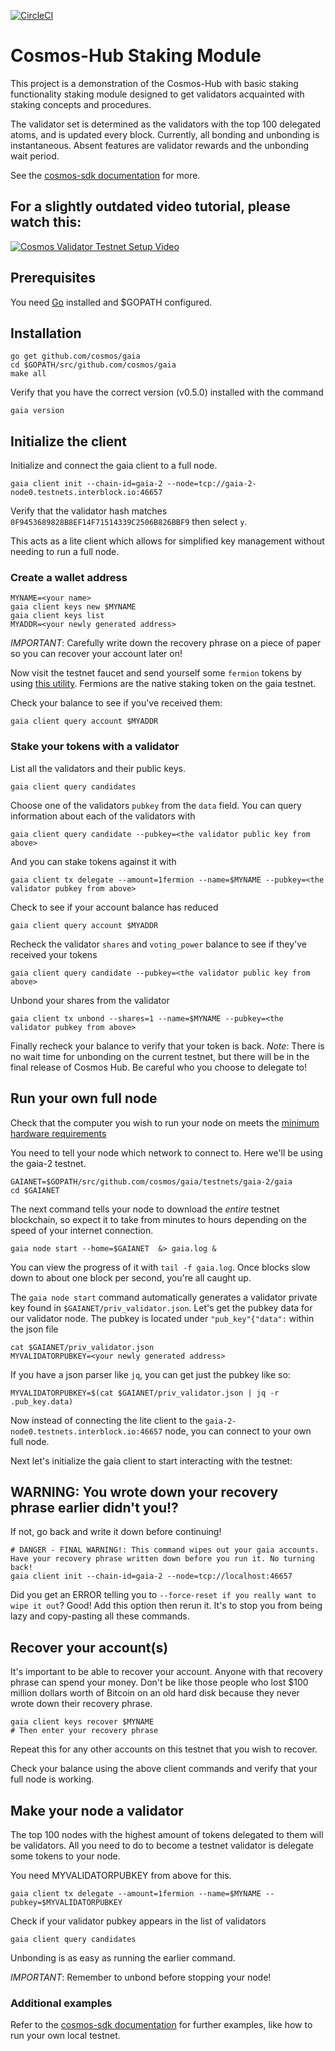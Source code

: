 [![CircleCI](https://circleci.com/gh/cosmos/gaia/tree/master.svg?style=svg)](https://circleci.com/gh/cosmos/gaia/tree/master)

# Cosmos-Hub Staking Module

This project is a demonstration of the Cosmos-Hub with basic staking
functionality staking module designed to get validators acquainted
with staking concepts and procedures.

The validator set is determined as the validators with the top 100 delegated atoms, and is updated every block. Currently, all bonding and unbonding is instantaneous. Absent features are validator rewards and the unbonding wait period.

See the [cosmos-sdk documentation](https://cosmos-sdk.readthedocs.io) for more.

## For a slightly outdated video tutorial, please watch this:

[![Cosmos Validator Testnet Setup Video](https://img.youtube.com/vi/B-shjoqvnnY/0.jpg)](https://www.youtube.com/watch?v=B-shjoqvnnY)


## Prerequisites

You need [Go](https://golang.org/) installed and $GOPATH configured.

## Installation

```
go get github.com/cosmos/gaia
cd $GOPATH/src/github.com/cosmos/gaia
make all
```

Verify that you have the correct version (v0.5.0) installed with the command

```
gaia version
```

## Initialize the client

Initialize and connect the gaia client to a full node.

```
gaia client init --chain-id=gaia-2 --node=tcp://gaia-2-node0.testnets.interblock.io:46657
```

Verify that the validator hash matches `0F9453689828B8EF14F71514339C2506B826BBF9` then select `y`.

This acts as a lite client which allows for simplified key management without needing to run a full node.

### Create a wallet address

```
MYNAME=<your name>
gaia client keys new $MYNAME
gaia client keys list
MYADDR=<your newly generated address>
```

*IMPORTANT*: Carefully write down the recovery phrase on a piece of paper so
you can recover your account later on!

Now visit the testnet faucet and send yourself some `fermion` tokens by using [this utility](http://www.cosmosvalidators.com/).
Fermions are the native staking token on the gaia testnet.

Check your balance to see if you've received them:

```
gaia client query account $MYADDR
```

### Stake your tokens with a validator

List all the validators and their public keys.

```
gaia client query candidates
```

Choose one of the validators `pubkey` from the `data` field.
You can query information about each of the validators with

```
gaia client query candidate --pubkey=<the validator public key from above>
```

And you can stake tokens against it with

```
gaia client tx delegate --amount=1fermion --name=$MYNAME --pubkey=<the validator pubkey from above>
```

Check to see if your account balance has reduced

```
gaia client query account $MYADDR
```

Recheck the validator `shares` and `voting_power` balance to see if they've received your tokens

```
gaia client query candidate --pubkey=<the validator public key from above>
```

Unbond your shares from the validator

```
gaia client tx unbond --shares=1 --name=$MYNAME --pubkey=<the validator pubkey from above>
```

Finally recheck your balance to verify that your token is back.
*Note*: There is no wait time for unbonding on the current testnet, but there
will be in the final release of Cosmos Hub. Be careful who you choose to
delegate to!

## Run your own full node

Check that the computer you wish to run your node on meets the [minimum
hardware requirements](https://cosmos.network/validators/faq)

You need to tell your node which network to connect to. Here we'll be using the
gaia-2 testnet.

```
GAIANET=$GOPATH/src/github.com/cosmos/gaia/testnets/gaia-2/gaia
cd $GAIANET
```

The next command tells your node to download the *entire* testnet blockchain, so expect it to take
from minutes to hours depending on the speed of your internet connection.

```
gaia node start --home=$GAIANET  &> gaia.log &
```

You can view the progress of it with `tail -f gaia.log`.
Once blocks slow down to about one block per second, you're all caught up.

The `gaia node start` command automatically generates a validator private key found in
`$GAIANET/priv_validator.json`. Let's get the pubkey data for our validator
node. The pubkey is located under `"pub_key"{"data":` within the json file

```
cat $GAIANET/priv_validator.json
MYVALIDATORPUBKEY=<your newly generated address>
```

If you have a json parser like `jq`, you can get just the pubkey like so:

```
MYVALIDATORPUBKEY=$(cat $GAIANET/priv_validator.json | jq -r .pub_key.data)
```

Now instead of connecting the lite client to the `gaia-2-node0.testnets.interblock.io:46657` node, you can connect to your own full node.

Next let's initialize the gaia client to start interacting with the testnet:

## WARNING: You wrote down your recovery phrase earlier didn't you!?

If not, go back and write it down before continuing!

```
# DANGER - FINAL WARNING!: This command wipes out your gaia accounts. Have your recovery phrase written down before you run it. No turning back!
gaia client init --chain-id=gaia-2 --node=tcp://localhost:46657
```

Did you get an ERROR telling you to `--force-reset if you
really want to wipe it out`? Good! Add this option then rerun it. It's to stop you
from being lazy and copy-pasting all these commands.

## Recover your account(s)

It's important to be able to recover your account. Anyone with that recovery phrase
can spend your money. Don't be like those people who lost $100 million dollars
worth of Bitcoin on an old hard disk because they never wrote down their
recovery phrase.

```
gaia client keys recover $MYNAME
# Then enter your recovery phrase
```

Repeat this for any other accounts on this testnet that you wish to recover.

Check your balance using the above client commands and verify that your full
node is working.

## Make your node a validator

The top 100 nodes with the highest amount of tokens delegated to them will be
validators. All you need to do to become a testnet validator is delegate some
tokens to your node.

You need MYVALIDATORPUBKEY from above for this.

```
gaia client tx delegate --amount=1fermion --name=$MYNAME --pubkey=$MYVALIDATORPUBKEY
```

Check if your validator pubkey appears in the list of validators

```
gaia client query candidates
```

Unbonding is as easy as running the earlier command.

*IMPORTANT*: Remember to unbond before stopping your node!


### Additional examples

Refer to the [cosmos-sdk documentation](https://cosmos-sdk.readthedocs.io) for further examples, like how to run your own local testnet.
